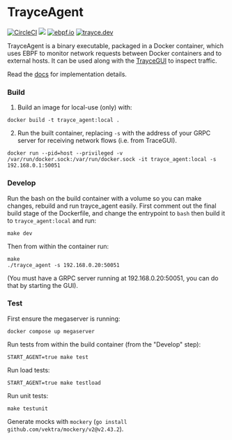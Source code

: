 # TrayceAgent
[![CircleCI](https://dl.circleci.com/status-badge/img/circleci/3buPB9tzLBfg8maGYBUAcy/MsH4GqtpozYgoKLx8htMUW/tree/main.svg?style=shield)](https://dl.circleci.com/status-badge/redirect/circleci/3buPB9tzLBfg8maGYBUAcy/MsH4GqtpozYgoKLx8htMUW/tree/main)  ![](https://img.shields.io/badge/Go-1.23-blue)  [![ebpf.io](https://img.shields.io/badge/ebpf-yellow)](https://ebpf.io/) [![trayce.dev](https://img.shields.io/badge/Website-orange)](https://trayce.dev/)

TrayceAgent is a binary executable, packaged in a Docker container, which uses EBPF to monitor network requests between Docker containers and to external hosts. It can be used along with the [TrayceGUI](https://github.com/evanrolfe/trayce_gui/) to inspect traffic.

Read the [docs](https://github.com/evanrolfe/trayce_agent/tree/main/docs) for implementation details.

### Build

1. Build an image for local-use (only) with:
```
docker build -t trayce_agent:local .
```

2. Run the built container, replacing `-s` with the address of your GRPC server for receiving network flows (i.e. from TraceGUI).
```
docker run --pid=host --privileged -v /var/run/docker.sock:/var/run/docker.sock -it trayce_agent:local -s 192.168.0.1:50051
```

### Develop
Run the bash on the build container with a volume so you can make changes, rebuild and run trayce_agent easily. First comment out the final build stage of the Dockerfile, and change the entrypoint to `bash` then build it to `trayce_agent:local` and run:
```
make dev
```
Then from within the container run:
```
make
./trayce_agent -s 192.168.0.20:50051
```
(You must have a GRPC server running at 192.168.0.20:50051, you can do that by starting the GUI).

### Test
First ensure the megaserver is running:
```
docker compose up megaserver
```

Run tests from within the build container (from the "Develop" step):
```
START_AGENT=true make test
```

Run load tests:
```
START_AGENT=true make testload
```

Run unit tests:
```
make testunit
```

Generate mocks with `mockery` (`go install github.com/vektra/mockery/v2@v2.43.2`).
